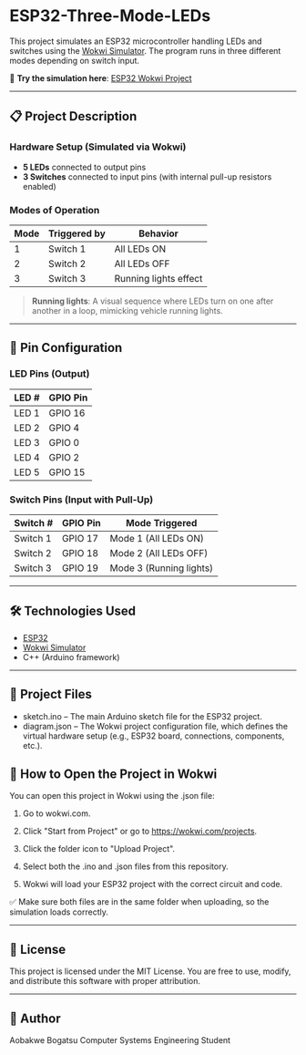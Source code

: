 # ESP32-Three-Mode-LEDs

This project simulates an ESP32 microcontroller handling LEDs and switches using the [Wokwi Simulator](https://wokwi.com/). The program runs in three different modes depending on switch input.

🔗 **Try the simulation here**: [ESP32 Wokwi Project](https://wokwi.com/projects/398529717527689217)

---

## 📋 Project Description

### Hardware Setup (Simulated via Wokwi)
- **5 LEDs** connected to output pins
- **3 Switches** connected to input pins (with internal pull-up resistors enabled)

### Modes of Operation

| Mode | Triggered by | Behavior               |
|------|--------------|------------------------|
| 1    | Switch 1     | All LEDs ON            |
| 2    | Switch 2     | All LEDs OFF           |
| 3    | Switch 3     | Running lights effect  |

> **Running lights**: A visual sequence where LEDs turn on one after another in a loop, mimicking vehicle running lights.

---

## 🔌 Pin Configuration

### LED Pins (Output)

| LED # | GPIO Pin |
|-------|----------|
| LED 1 | GPIO 16  |
| LED 2 | GPIO 4   |
| LED 3 | GPIO 0   |
| LED 4 | GPIO 2   |
| LED 5 | GPIO 15  |

### Switch Pins (Input with Pull-Up)

| Switch # | GPIO Pin | Mode Triggered |
|----------|----------|----------------|
| Switch 1 | GPIO 17  | Mode 1 (All LEDs ON)  |
| Switch 2 | GPIO 18  | Mode 2 (All LEDs OFF) |
| Switch 3 | GPIO 19  | Mode 3 (Running lights) |

---

## 🛠 Technologies Used

- [ESP32](https://www.espressif.com/en/products/socs/esp32)
- [Wokwi Simulator](https://wokwi.com/)
- C++ (Arduino framework)

---

## 📁 Project Files

- sketch.ino – The main Arduino sketch file for the ESP32 project.
- diagram.json – The Wokwi project configuration file, which defines the virtual hardware setup (e.g., ESP32 board, connections, components, etc.).

 ## 🚀 How to Open the Project in Wokwi
You can open this project in Wokwi using the .json file:

1. Go to wokwi.com.

2. Click "Start from Project" or go to https://wokwi.com/projects.

3. Click the folder icon to "Upload Project".

4. Select both the .ino and .json files from this repository.

5. Wokwi will load your ESP32 project with the correct circuit and code.

✅ Make sure both files are in the same folder when uploading, so the simulation loads correctly.

---

## 📄 License
This project is licensed under the MIT License.
You are free to use, modify, and distribute this software with proper attribution.

---

## 🙋 Author
Aobakwe Bogatsu
Computer Systems Engineering Student
